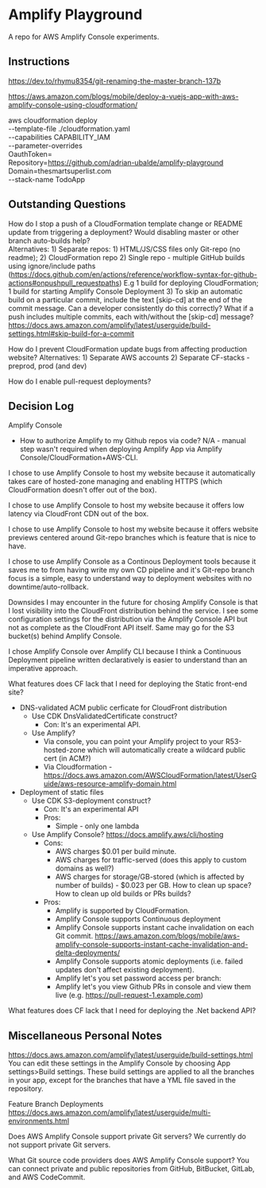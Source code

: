 # Amplify Playground

A repo for AWS Amplify Console experiments.

## Instructions

https://dev.to/rhymu8354/git-renaming-the-master-branch-137b

https://aws.amazon.com/blogs/mobile/deploy-a-vuejs-app-with-aws-amplify-console-using-cloudformation/

aws cloudformation deploy \
  --template-file ./cloudformation.yaml \
  --capabilities CAPABILITY_IAM \
  --parameter-overrides \
      OauthToken=<GITHUB PERSONAL ACCESS TOKEN> \
      Repository=https://github.com/adrian-ubalde/amplify-playground \
      Domain=thesmartsuperlist.com \
  --stack-name TodoApp


## Outstanding Questions

How do I stop a push of a CloudFormation template change or README update from triggering a deployment? Would disabling master or other branch auto-builds help?  
    Alternatives:
        1) Separate repos: 1) HTML/JS/CSS files only Git-repo (no readme); 2) CloudFormation repo
        2) Single repo - multiple GitHub builds using ignore/include paths (https://docs.github.com/en/actions/reference/workflow-syntax-for-github-actions#onpushpull_requestpaths) E.g 1 build for deploying CloudFormation; 1 build for starting Amplify Console Deployment
        3) To skip an automatic build on a particular commit, include the text [skip-cd] at the end of the commit message. Can a developer consistently do this correctly? What if a push includes multiple commits, each with/without the [skip-cd] message? https://docs.aws.amazon.com/amplify/latest/userguide/build-settings.html#skip-build-for-a-commit

How do I prevent CloudFormation update bugs from affecting production website?
    Alternatives:
        1) Separate AWS accounts
        2) Separate CF-stacks - preprod, prod (and dev)
        
How do I enable pull-request deployments?

## Decision Log

Amplify Console
* How to authorize Amplify to my Github repos via code? N/A - manual step wasn't required when deploying Amplify App via Amplify Console/CloudFormation+AWS-CLI.

I chose to use Amplify Console to host my website because it automatically takes care of hosted-zone managing and enabling HTTPS (which CloudFormation doesn't offer out of the box). 

I chose to use Amplify Console to host my website because it offers low latency via CloudFront CDN out of the box.

I chose to use Amplify Console to host my website because it offers website previews centered around Git-repo branches which is feature that is nice to have.

I chose to use Amplify Console as a Continous Deployment tools because it saves me to from having write my own CD pipeline and it's Git-repo branch focus is a simple, easy to understand way to deployment websites with no downtime/auto-rollback.

Downsides I may encounter in the future for chosing Amplify Console is that I lost visibility into the CloudFront distribution behind the service. I see some configuration settings for the distribution via the Amplify Console API but not as complete as the CloudFront API itself. Same may go for the S3 bucket(s) behind Amplify Console.

I chose Amplify Console over Amplify CLI because I think a Continuous Deployment pipeline written declaratively is easier to understand than an imperative approach.

What features does CF lack that I need for deploying the Static front-end site?
* DNS-validated ACM public cerficate for CloudFront distribution
    - Use CDK DnsValidatedCertificate construct?
        * Con: It's an experimental API.
    - Use Amplify?
        - Via console, you can point your Amplify project to your R53-hosted-zone
            which will automatically create a wildcard public cert (in ACM?)
        - Via Cloudformation - https://docs.aws.amazon.com/AWSCloudFormation/latest/UserGuide/aws-resource-amplify-domain.html
* Deployment of static files
    - Use CDK S3-deployment construct?
        * Con: It's an experimental API
        * Pros:
            * Simple - only one lambda
    - Use Amplify Console? https://docs.amplify.aws/cli/hosting
        * Cons:
            - AWS charges $0.01 per build minute.
            - AWS charges for traffic-served (does this apply to custom domains as well?)
            - AWS charges for storage/GB-stored (which is affected by number of builds) - $0.023 per GB.
                How to clean up space? How to clean up old builds or PRs builds?
        * Pros:
            - Amplify is supported by CloudFormation.
            - Amplify Console supports Continuous deployment
            - Amplify Console supports instant cache invalidation on each Git commit. https://aws.amazon.com/blogs/mobile/aws-amplify-console-supports-instant-cache-invalidation-and-delta-deployments/
            - Amplify Console supports atomic deployments (i.e. failed updates don't affect existing deployment).
            - Amplify let's you set password access per branch:
            - Amplify let's you view Github PRs in console and view them live (e.g. https://pull-request-1.example.com)

What features does CF lack that I need for deploying the .Net backend API?

## Miscellaneous Personal Notes
https://docs.aws.amazon.com/amplify/latest/userguide/build-settings.html
You can edit these settings in the Amplify Console by choosing App settings>Build settings. These build settings are applied to all the branches in your app, except for the branches that have a YML file saved in the repository.

Feature Branch Deployments
https://docs.aws.amazon.com/amplify/latest/userguide/multi-environments.html

Does AWS Amplify Console support private Git servers?
We currently do not support private Git servers.

What Git source code providers does AWS Amplify Console support?
You can connect private and public repositories from GitHub, BitBucket, GitLab, and AWS CodeCommit.
